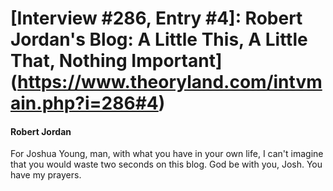 # [Interview #286, Entry #4]: Robert Jordan's Blog: A Little This, A Little That, Nothing Important](https://www.theoryland.com/intvmain.php?i=286#4)

#### Robert Jordan

For Joshua Young, man, with what you have in your own life, I can't imagine that you would waste two seconds on this blog. God be with you, Josh. You have my prayers.

